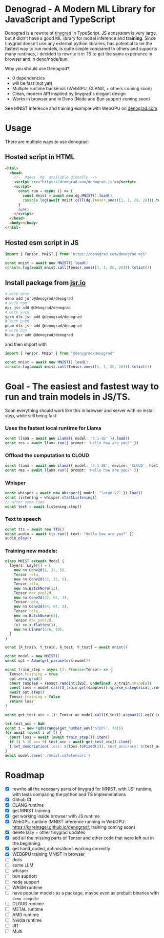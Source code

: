 # Denograd - A Modern ML Library for JavaScript and TypeScript

Denograd is a rewrite of [tinygrad](https://tinygrad.org/) in TypeScript. JS ecosystem is very large, but it didn't have a good ML library for model inference and **training**. Since tinygrad doesn't use any external python libraries, has potential to be the fastest way to run models, is quite simple compared to others and supports many runtimes, I decided to rewrite it in TS to get the same experience in browser and in deno/node/bun.

Why you should use Denograd?
- 0 dependencies
- will be fast (not yet)
- Multiple runtime backends (WebGPU, CLANG, + others coming soon)
- Clean, modern API inspired by tinygrad's elegant design
- Works in browser and in Deno (Node and Bun support coming soon)

See MNIST inference and training example with WebGPU on [denograd.com](https://denograd.com)

# Usage

There are multiple ways to use denograd:

## Hosted script in HTML
```html
<html>
  <head>
    <!-- Makes `dg` available globally -->
    <script src="https://denograd.com/denograd.js"></script>
    <script>
      const run = async () => {
        const mnist = await new dg.MNIST().load()
        console.log(await mnist.call(dg.Tensor.ones([1, 1, 28, 28])).tolist())
      }
      run()
    </script>
  </head>
  <body></body>
</html>

```

## Hosted esm script in JS
```js
import { Tensor, MNIST } from "https://denograd.com/denograd.mjs"

const mnist = await new MNIST().load()
console.log(await mnist.call(Tensor.ones([1, 1, 28, 28])).tolist()) 
```

## Install package from [jsr.io](https://jsr.io/@denograd/denograd)
```bash
# with deno
deno add jsr:@denograd/denograd
# with npm
npx jsr add @denograd/denograd
# with yarn
yarn dlx jsr add @denograd/denograd
# with pnpm
pnpm dlx jsr add @denograd/denograd
# with bun
bunx jsr add @denograd/denograd
```

and then import with 
```ts
import { Tensor, MNIST } from "@denograd/denograd"

const mnist = await new MNIST().load()
console.log(await mnist.call(Tensor.ones([1, 1, 28, 28])).tolist()) 
```


# Goal - The easiest and fastest way to run and train models in JS/TS.

Soon everything should work like this in browser and server with no install step, while still being fast:

### Uses the fastest local runtime for Llama
```ts
const llama = await new Llama({ model: '3.1-3B' }).load()
const res = await llama.run({ prompt: 'Hello how are you?' })
```

### Offload the computation to CLOUD
```ts
const llama = await new Llama({ model: '3.1-3B', device: 'CLOUD', host: process.env.CLOUD_HOST }).load()
const res = await llama.run({ prompt: 'Hello how are you?' })
```

### Whisper
```ts
const whisper = await new Whisper({ model: "large-v2" }).load()
const listening = whisper.startListening()
// after some time 
const text = await listening.stop()
```

### Text to speech
```ts
const tts = await new TTS()
const audio = await tts.run({ text: "Hello how are you?" })
audio.play()
```

### Training new models:
```ts
class MNIST extends Model {
  layers: Layer[] = [
    new nn.Conv2d(1, 32, 5),
    Tensor.relu,
    new nn.Conv2d(32, 32, 5),
    Tensor.relu,
    new nn.BatchNorm(32),
    Tensor.max_pool2d,
    new nn.Conv2d(32, 64, 3),
    Tensor.relu,
    new nn.Conv2d(64, 64, 3),
    Tensor.relu,
    new nn.BatchNorm(64),
    Tensor.max_pool2d,
    (x) => x.flatten(1),
    new nn.Linear(576, 10),
  ]
}

const [X_train, Y_train, X_test, Y_test] = await mnist()

const model = new MNIST()
const opt = Adam(get_parameters(model))

const train_step = async (): Promise<Tensor> => {
  Tensor.training = true
  opt.zero_grad()
  const samples = Tensor.randint([BS], undefined, X_train.shape[0])
  const loss = model.call(X_train.get(samples)).sparse_categorical_crossentropy(Y_train.get(samples)).backward()
  await opt.step()
  Tensor.training = false
  return loss
}

const get_test_acc = (): Tensor => model.call(X_test).argmax(1).eq(Y_test).mean().mul(100)

let test_acc = NaN
const t = new Tqdm(range(get_number_env('STEPS', 70)))
for await (const i of t) {
  const loss = await (await train_step()).item()
  if (i % 10 === 9) test_acc = await get_test_acc().item()
  t.set_description(`loss: ${loss.toFixed(2)}, test_accuracy: ${test_acc.toFixed(2)}`)
}
await model.save('./mnist.safetensors')
```

# Roadmap

- [x] rewrite all the necesary parts of tinygrad for MNIST, with 'JS' runtime, with tests comparing the python and TS implemenations
- [x] Github CI
- [x] CLANG runtime
- [x] get MNIST training
- [x] get working inside browser with JS runtime
- [x] WebGPU runtime (MNIST inference running in WebGPU: https://karelnagel.github.io/denograd/, training coming soon)
- [x] delete lazy + other tinygrad updates
- [x] add all the missing parts of Tensor and other code that were left out in the beginning.
- [x] get hand_coded_optimisations working correctly
- [x] WEBGPU training MNIST in browser
- [ ] docs
- [ ] some LLM
- [ ] whisper
- [ ] bun support
- [ ] node support
- [ ] WASM runtime
- [ ] have popular models as a package, maybe even as prebuilt binaries with `deno compile`
- [ ] CLOUD runtime
- [ ] METAL runtime
- [ ] AMD runtime
- [ ] Nvidia runtime
- [ ] JIT
- [ ] Multi
